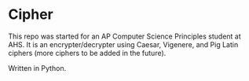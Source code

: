 # Cipher
This repo was started for an AP Computer Science Principles student at AHS. It is an encrypter/decrypter using Caesar, Vigenere, and Pig Latin ciphers (more ciphers to be added in the future).

Written in Python.


